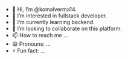 - 👋 Hi, I’m @komalverma14.
- 👀 I’m interested in fullstack developer.
- 🌱 I’m currently learning backend.
- 💞️ I’m looking to collaborate on this platform.
- 📫 How to reach me ...
- 😄 Pronouns: ...
- ⚡ Fun fact: ...

<!---
komalverma14/komalverma14 is a ✨ special ✨ repository because its `README.md` (this file) appears on your GitHub profile.
You can click the Preview link to take a look at your changes.
--->
